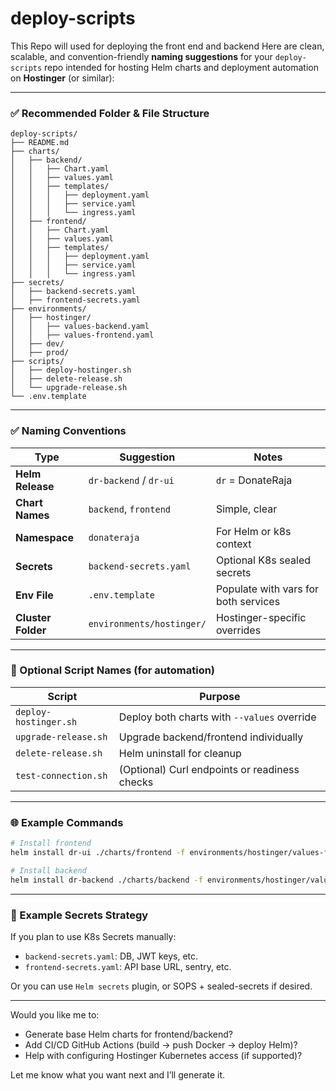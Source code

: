 # deploy-scripts
This Repo will used for deploying the front end and backend
Here are clean, scalable, and convention-friendly **naming suggestions** for your `deploy-scripts` repo intended for hosting Helm charts and deployment automation on **Hostinger** (or similar):

---

### ✅ Recommended Folder & File Structure

```
deploy-scripts/
├── README.md
├── charts/
│   ├── backend/
│   │   ├── Chart.yaml
│   │   ├── values.yaml
│   │   ├── templates/
│   │   │   ├── deployment.yaml
│   │   │   ├── service.yaml
│   │   │   └── ingress.yaml
│   ├── frontend/
│   │   ├── Chart.yaml
│   │   ├── values.yaml
│   │   ├── templates/
│   │   │   ├── deployment.yaml
│   │   │   ├── service.yaml
│   │   │   └── ingress.yaml
├── secrets/
│   ├── backend-secrets.yaml
│   ├── frontend-secrets.yaml
├── environments/
│   ├── hostinger/
│   │   ├── values-backend.yaml
│   │   ├── values-frontend.yaml
│   ├── dev/
│   ├── prod/
├── scripts/
│   ├── deploy-hostinger.sh
│   ├── delete-release.sh
│   └── upgrade-release.sh
└── .env.template
```

---

### ✅ Naming Conventions

| Type               | Suggestion                | Notes                                |
| ------------------ | ------------------------- | ------------------------------------ |
| **Helm Release**   | `dr-backend` / `dr-ui`    | `dr` = DonateRaja                    |
| **Chart Names**    | `backend`, `frontend`     | Simple, clear                        |
| **Namespace**      | `donateraja`              | For Helm or k8s context              |
| **Secrets**        | `backend-secrets.yaml`    | Optional K8s sealed secrets          |
| **Env File**       | `.env.template`           | Populate with vars for both services |
| **Cluster Folder** | `environments/hostinger/` | Hostinger-specific overrides         |

---

### 🧠 Optional Script Names (for automation)

| Script                | Purpose                                       |
| --------------------- | --------------------------------------------- |
| `deploy-hostinger.sh` | Deploy both charts with `--values` override   |
| `upgrade-release.sh`  | Upgrade backend/frontend individually         |
| `delete-release.sh`   | Helm uninstall for cleanup                    |
| `test-connection.sh`  | (Optional) Curl endpoints or readiness checks |

---

### 🌐 Example Commands

```bash
# Install frontend
helm install dr-ui ./charts/frontend -f environments/hostinger/values-frontend.yaml

# Install backend
helm install dr-backend ./charts/backend -f environments/hostinger/values-backend.yaml
```

---

### 🔐 Example Secrets Strategy

If you plan to use K8s Secrets manually:

* `backend-secrets.yaml`: DB, JWT keys, etc.
* `frontend-secrets.yaml`: API base URL, sentry, etc.

Or you can use `Helm secrets` plugin, or SOPS + sealed-secrets if desired.

---

Would you like me to:

* Generate base Helm charts for frontend/backend?
* Add CI/CD GitHub Actions (build → push Docker → deploy Helm)?
* Help with configuring Hostinger Kubernetes access (if supported)?

Let me know what you want next and I’ll generate it.
